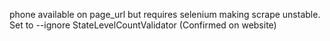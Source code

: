 phone available on page_url but requires selenium making scrape unstable. Set to <INACCESSIBLE>
--ignore StateLevelCountValidator (Confirmed on website)

